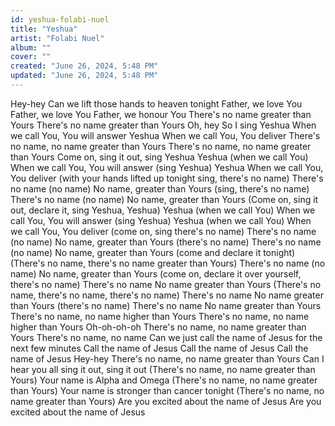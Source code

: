 ```yaml
---
id: yeshua-folabi-nuel
title: "Yeshua"
artist: "Folabi Nuel"
album: ""
cover: ""
created: "June 26, 2024, 5:48 PM"
updated: "June 26, 2024, 5:48 PM"
---
```


Hey-hey
Can we lift those hands to heaven tonight
Father, we love You
Father, we love You
Father, we honour You
There's no name greater than Yours
There's no name greater than Yours
Oh, hey
So I sing
Yeshua
When we call You, You will answer
Yeshua
When we call You, You deliver
There's no name, no name greater than Yours
There's no name, no name greater than Yours
Come on, sing it out, sing Yeshua
Yeshua (when we call You)
When we call You, You will answer (sing Yeshua)
Yeshua
When we call You, You deliver (with your hands lifted up tonight sing, there's no name)
There's no name (no name)
No name, greater than Yours (sing, there's no name)
There's no name (no name)
No name, greater than Yours
(Come on, sing it out, declare it, sing Yeshua, Yeshua)
Yeshua (when we call You)
When we call You, You will answer (sing Yeshua)
Yeshua (when we call You)
When we call You, You deliver (come on, sing there's no name)
There's no name (no name)
No name, greater than Yours (there's no name)
There's no name (no name)
No name, greater than Yours (come and declare it tonight)
(There's no name, there's no name greater than Yours)
There's no name (no name)
No name, greater than Yours (come on, declare it over yourself, there's no name)
There's no name
No name greater than Yours
(There's no name, there's no name, there's no name)
There's no name
No name greater than Yours (there's no name)
There's no name
No name greater than Yours
There's no name, no name higher than Yours
There's no name, no name higher than Yours
Oh-oh-oh-oh
There's no name, no name greater than Yours
There's no name, no name
Can we just call the name of Jesus for the next few minutes
Call the name of Jesus
Call the name of Jesus
Call the name of Jesus
Hey-hey
There's no name, no name greater than Yours
Can I hear you all sing it out, sing it out
(There's no name, no name greater than Yours)
Your name is Alpha and Omega
(There's no name, no name greater than Yours)
Your name is stronger than cancer tonight
(There's no name, no name greater than Yours)
Are you excited about the name of Jesus
Are you excited about the name of Jesus
